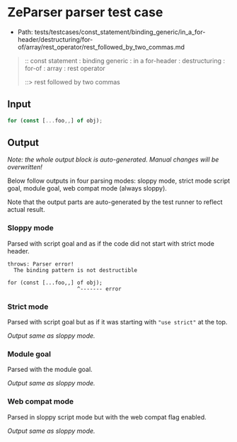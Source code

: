 # ZeParser parser test case

- Path: tests/testcases/const_statement/binding_generic/in_a_for-header/destructuring/for-of/array/rest_operator/rest_followed_by_two_commas.md

> :: const statement : binding generic : in a for-header : destructuring : for-of : array : rest operator
>
> ::> rest followed by two commas

## Input

`````js
for (const [...foo,,] of obj);
`````

## Output

_Note: the whole output block is auto-generated. Manual changes will be overwritten!_

Below follow outputs in four parsing modes: sloppy mode, strict mode script goal, module goal, web compat mode (always sloppy).

Note that the output parts are auto-generated by the test runner to reflect actual result.

### Sloppy mode

Parsed with script goal and as if the code did not start with strict mode header.

`````
throws: Parser error!
  The binding pattern is not destructible

for (const [...foo,,] of obj);
                      ^------- error
`````

### Strict mode

Parsed with script goal but as if it was starting with `"use strict"` at the top.

_Output same as sloppy mode._

### Module goal

Parsed with the module goal.

_Output same as sloppy mode._

### Web compat mode

Parsed in sloppy script mode but with the web compat flag enabled.

_Output same as sloppy mode._
